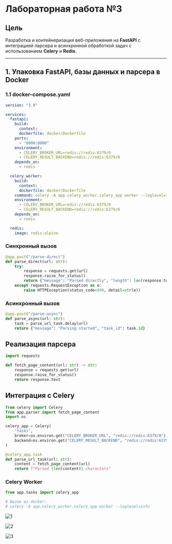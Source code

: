 # Лабораторная работа №3

## Цель

Разработка и контейнеризация веб-приложения на **FastAPI** с интеграцией парсера и асинхронной обработкой задач с использованием **Celery** и **Redis**.

---

## 1. Упаковка FastAPI, базы данных и парсера в Docker

### 1.1 docker-compose.yaml

```yaml
version: "3.9"

services:
  fastapi:
    build:
      context: .
      dockerfile: docker/Dockerfile
    ports:
      - "8000:8000"
    environment:
      - CELERY_BROKER_URL=redis://redis:6379/0
      - CELERY_RESULT_BACKEND=redis://redis:6379/0
    depends_on:
      - redis

  celery_worker:
    build:
      context: .
      dockerfile: docker/Dockerfile
    command: celery -A app.celery_worker.celery_app worker --loglevel=info
    environment:
      - CELERY_BROKER_URL=redis://redis:6379/0
      - CELERY_RESULT_BACKEND=redis://redis:6379/0
    depends_on:
      - redis

  redis:
    image: redis:alpine
```

### Синхронный вызов

```python
@app.post("/parse-direct")
def parse_direct(url: str):
    try:
        response = requests.get(url)
        response.raise_for_status()
        return {"message": "Parsed directly", "length": len(response.text)}
    except requests.RequestException as e:
        raise HTTPException(status_code=500, detail=str(e))
```

### Асинхронный вызов

```python
@app.post("/parse-async")
def parse_async(url: str):
    task = parse_url_task.delay(url)
    return {"message": "Parsing started", "task_id": task.id}
```

## Реализация парсера

```python
import requests

def fetch_page_content(url: str) -> str:
    response = requests.get(url)
    response.raise_for_status()
    return response.text
```

## Интеграция с Celery

```python
from celery import Celery
from app.parser import fetch_page_content
import os

celery_app = Celery(
    "tasks",
    broker=os.environ.get("CELERY_BROKER_URL", "redis://redis:6379/0"),
    backend=os.environ.get("CELERY_RESULT_BACKEND", "redis://redis:6379/0")
)

@celery_app.task
def parse_url_task(url: str):
    content = fetch_page_content(url)
    return f"Parsed {len(content)} characters"
```

### Celery Worker

```python
from app.tasks import celery_app

# Вызов из docker:
# celery -A app.celery_worker.celery_app worker --loglevel=info
```

![1](/Users/artemberdichevskii/PycharmProjects/ITMO_ICT_WebDevelopment_tools_2024-2025/students/K3339/Berdichevskii_Artem/otchet/docs/lw-3/3.1.png)

![2](/Users/artemberdichevskii/PycharmProjects/ITMO_ICT_WebDevelopment_tools_2024-2025/students/K3339/Berdichevskii_Artem/otchet/docs/lw-3/3.2.png)

![3](/Users/artemberdichevskii/PycharmProjects/ITMO_ICT_WebDevelopment_tools_2024-2025/students/K3339/Berdichevskii_Artem/otchet/docs/lw-3/3.3.png)